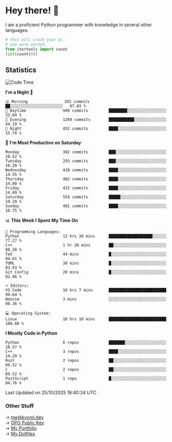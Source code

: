 # Hey there! 👋

I am a proficient Python programmer with knowledge in several other languages.

```py
# this will crash your pc.
# you were warned.
from itertools import count
list(count(0))
```

## Statistics
<!--START_SECTION:waka-->
![Code Time](http://img.shields.io/badge/Code%20Time-2%2C015%20hrs%2058%20mins-blue)

**I'm a Night 🦉** 

```text
🌞 Morning                202 commits         ██░░░░░░░░░░░░░░░░░░░░░░░   07.03 % 
🌆 Daytime                949 commits         ████████░░░░░░░░░░░░░░░░░   33.04 % 
🌃 Evening                1269 commits        ███████████░░░░░░░░░░░░░░   44.19 % 
🌙 Night                  452 commits         ████░░░░░░░░░░░░░░░░░░░░░   15.74 % 
```
📅 **I'm Most Productive on Saturday** 

```text
Monday                   302 commits         ███░░░░░░░░░░░░░░░░░░░░░░   10.52 % 
Tuesday                  293 commits         ███░░░░░░░░░░░░░░░░░░░░░░   10.20 % 
Wednesday                418 commits         ████░░░░░░░░░░░░░░░░░░░░░   14.55 % 
Thursday                 402 commits         ████░░░░░░░░░░░░░░░░░░░░░   14.00 % 
Friday                   422 commits         ████░░░░░░░░░░░░░░░░░░░░░   14.69 % 
Saturday                 554 commits         █████░░░░░░░░░░░░░░░░░░░░   19.29 % 
Sunday                   481 commits         ████░░░░░░░░░░░░░░░░░░░░░   16.75 % 
```


📊 **This Week I Spent My Time On** 

```text
💬 Programming Languages: 
Python                   12 hrs 30 mins      ███████████████████░░░░░░   77.27 % 
C++                      1 hr 20 mins        ██░░░░░░░░░░░░░░░░░░░░░░░   08.28 % 
TeX                      44 mins             █░░░░░░░░░░░░░░░░░░░░░░░░   04.61 % 
TOML                     38 mins             █░░░░░░░░░░░░░░░░░░░░░░░░   03.93 % 
Git Config               20 mins             █░░░░░░░░░░░░░░░░░░░░░░░░   02.06 % 

🔥 Editors: 
VS Code                  16 hrs 7 mins       █████████████████████████   99.64 % 
Neovim                   3 mins              ░░░░░░░░░░░░░░░░░░░░░░░░░   00.36 % 

💻 Operating System: 
Linux                    16 hrs 10 mins      █████████████████████████   100.00 % 
```

**I Mostly Code in Python** 

```text
Python                   6 repos             ███████░░░░░░░░░░░░░░░░░░   28.57 % 
C++                      3 repos             ████░░░░░░░░░░░░░░░░░░░░░   14.29 % 
Rust                     2 repos             ██░░░░░░░░░░░░░░░░░░░░░░░   09.52 % 
C                        2 repos             ██░░░░░░░░░░░░░░░░░░░░░░░   09.52 % 
PostScript               1 repo              █░░░░░░░░░░░░░░░░░░░░░░░░   04.76 % 
```




 Last Updated on 25/10/2025 18:40:24 UTC
<!--END_SECTION:waka-->

### Other Stuff

→ [me@kyomi.dev](mailto:me@kyomi.dev)\
→ [GPG Public Key](https://github.com/bitterteriyaki.gpg)\
→ [My Portfolio](https://kyomi.dev)\
→ [My Dotfiles](https://github.com/bitterteriyaki/dotfiles)
